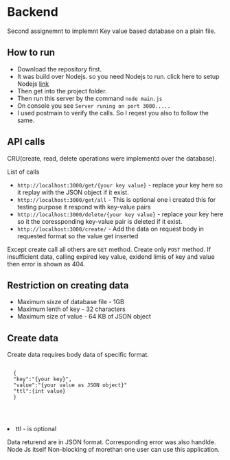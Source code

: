 <h1>Backend</h1>
<p>Second assignemnt to implemnt Key value based database on a plain file.</p>
<h2>How to run</h2>
<ul>
  <li>Download the repository first.</li>
  <li>It was build over Nodejs. so you need Nodejs to run. click here to setup Nodejs <a href="https://www.guru99.com/download-install-node-js.html">link</a> </li>
  <li>Then get into the project folder.</li>
  <li>Then run this server by the command <code>node main.js</code></li>
  <li>On console you see <code>Server runing on port 3000.....</code></li>
  <li>I used postmain to verify the calls. So I reqest you also to follow the same.  </li>
</ul>

<h2>API calls</h2>
<p>CRU(create, read, delete operations were implementd over the database).</p>
<p>List of calls</p>
<ul>
 <li><code>http://localhost:3000/get/{your key value}</code> - replace your key here so it replay with the JSON object if it exist.</li>
 <li><code>http://localhost:3000/get/all</code> - This is optional one i created this for testing purpose it respond with key-value pairs </li>
 <li><code>http://localhost:3000/delete/{your key value}</code> - replace your key here so it the coressponding key-value pair is deleted if it exist.</li>
 <li><code>http://localhost:3000/create/</code> - Add the data on request body in requested format so the value get inserted</li>
 </ul>
 <p>Except create call all others are <code>GET</code> method. Create only <code>POST</code> method.
 If  insufficient data, calling expired key value, exidend limis of key and value then error is shown as 404. 
   
<h2>Restriction on creating data</h2>
<ul>
<li>Maximum sixze of database file - 1GB</li>
<li>Maximum lenth of key - 32 characters</li>
<li>Maximum size of value - 64 KB of JSON object</li>
</ul>

<h2>Create data</h2>

<p>Create data requires body data of specific format.
  <pre>
<code>
  {
  "key":"{your key}",
  "value":"{your value as JSON object}"
  "ttl":{int value}
  }
 
 </code>
  </pre>
 <li>ttl - is optional</li>
 
</p>


Data returend are in JSON format.
Corresponding error was also handlde.
Node Js itself Non-blocking of morethan one user can use this application.

